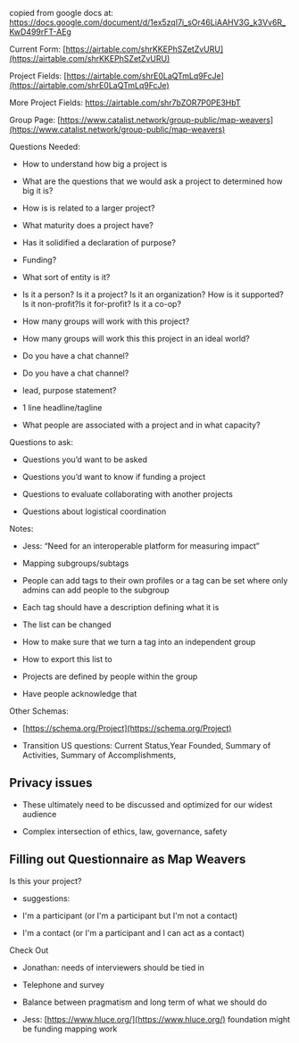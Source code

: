 copied from google docs at: https://docs.google.com/document/d/1ex5zqI7i_sOr46LiAAHV3G_k3Vv6R_KwD499rFT-AEg

Current Form: [https://airtable.com/shrKKEPhSZetZvURU](https://airtable.com/shrKKEPhSZetZvURU)

Project Fields: [https://airtable.com/shrE0LaQTmLq9FcJe](https://airtable.com/shrE0LaQTmLq9FcJe)

More Project Fields: https://airtable.com/shr7bZOR7P0PE3HbT

Group Page: [https://www.catalist.network/group-public/map-weavers](https://www.catalist.network/group-public/map-weavers)

  

Questions Needed:

-   How to understand how big a project is

-   What are the questions that we would ask a project to determined how big it is?

-   How is is related to a larger project?
    
-   What maturity does a project have?

-   Has it solidified a declaration of purpose?
    
-   Funding?

-   What sort of entity is it?

-   Is it a person? Is it a project? Is it an organization? How is it supported? Is it non-profit?Is it for-profit? Is it a co-op?

-   How many groups will work with this project?
    
-   How many groups will work this this project in an ideal world?
    
-   Do you have a chat channel?
    
-   Do you have a chat channel?
    
-   lead, purpose statement?
    
-   1 line headline/tagline
    
-   What people are associated with a project and in what capacity?
    

  
  

Questions to ask:

-   Questions you’d want to be asked
    
-   Questions you’d want to know if funding a project

-   Questions to evaluate collaborating with another projects
    
-   Questions about logistical coordination
    

  

Notes: 

-   Jess: “Need for an interoperable platform for measuring impact”
    
-   Mapping subgroups/subtags

-   People can add tags to their own profiles or a tag can be set where only admins can add people to the subgroup
    
-   Each tag should have a description defining what it is
    
-   The list can be changed
    
-   How to make sure that we turn a tag into an independent group
    
-   How to export this list to 

-   Projects are defined by people within the group

-   Have people acknowledge that
    

  
  

Other Schemas:

-   [https://schema.org/Project](https://schema.org/Project)
    
-   Transition US questions: Current Status,Year Founded, Summary of Activities, Summary of Accomplishments,
    

  

## Privacy issues

-   These ultimately need to be discussed and optimized for our widest audience
    
-   Complex intersection of ethics, law, governance, safety
    

  

## Filling out Questionnaire as Map Weavers

  

Is this your project?

-   suggestions:
    
-   I'm a participant (or I'm a participant but I'm not a contact)
    
-   I'm a contact (or I'm a participant and I can act as a contact)
    
  

Check Out

-   Jonathan: needs of interviewers should be tied in

-   Telephone and survey
    
-   Balance between pragmatism and long term of what we should do
    
-   Jess: [https://www.hluce.org/](https://www.hluce.org/) foundation might be funding mapping work
